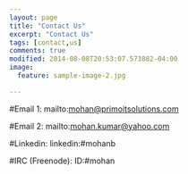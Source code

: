 ```yaml
---
layout: page
title: "Contact Us"
excerpt: "Contact Us"
tags: [contact,us]
comments: true
modified: 2014-08-08T20:53:07.573882-04:00
image:
  feature: sample-image-2.jpg

---
```


#Email 1: 
  mailto:mohan@primoitsolutions.com

#Email 2: 
  mailto:mohan.kumar@yahoo.com

#Linkedin:
  linkedin:#mohanb 

#IRC (Freenode):
  ID:#mohan

